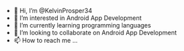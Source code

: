 - 👋 Hi, I’m @KelvinProsper34
- 👀 I’m interested in Android App Development
- 🌱 I’m currently learning programming languages
- 💞️ I’m looking to collaborate on Android App Development
- 📫 How to reach me ...

<!---
KelvinProsper34/KelvinProsper34 is a ✨ special ✨ repository because its `README.md` (this file) appears on your GitHub profile.
You can click the Preview link to take a look at your changes.
--->

